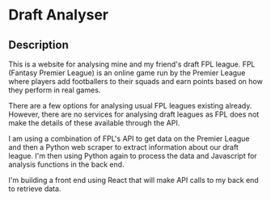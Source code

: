 # Draft Analyser

## Description

This is a website for analysing mine and my friend's draft FPL league. FPL (Fantasy Premier League) is an online game run by the Premier League where players add footballers to their squads and earn points based on how they perform in real games.

There are a few options for analysing usual FPL leagues existing already. However, there are no services for analysing draft leagues as FPL does not make the details of these available through the API.

I am using a combination of FPL's API to get data on the Premier League and then a Python web scraper to extract information about our draft league. I'm then using Python again to process the data and Javascript for analysis functions in the back end.

I'm building a front end using React that will make API calls to my back end to retrieve data.
